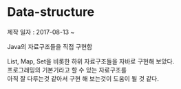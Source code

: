 # Data-structure
제작 일자 : 2017-08-13 ~

Java의 자료구조들을 직접 구현함

List, Map, Set을 비롯한 하위 자료구조들을 자바로 구현해 보았다.<br>
프로그래밍의 기본기라고 할 수 있는 자료구조를<br>
아직 잘 다루는것 같아서 구현 해 보는것이 도움이 될 것 같다.
